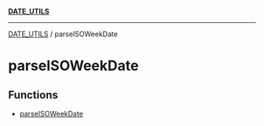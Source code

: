 [**DATE_UTILS**](../README.md)

***

[DATE_UTILS](../README.md) / parseISOWeekDate

# parseISOWeekDate

## Functions

- [parseISOWeekDate](functions/parseISOWeekDate.md)
